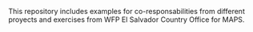 This repository includes examples for co-responsabilities from different proyects and exercises from WFP El Salvador Country Office for MAPS.
